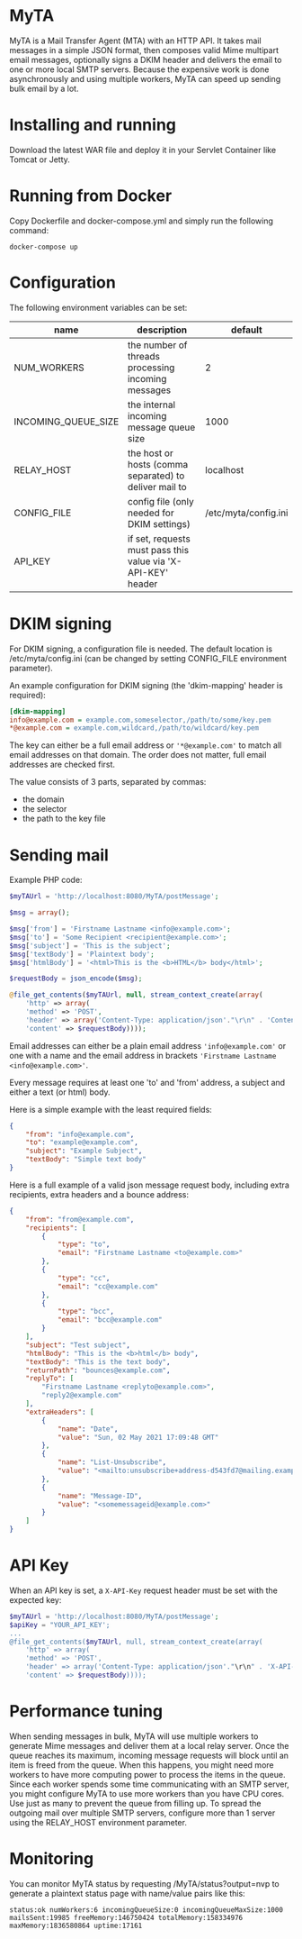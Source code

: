# MyTA

MyTA is a Mail Transfer Agent (MTA) with an HTTP API. It takes mail messages in a simple JSON format, then composes valid Mime multipart email messages, optionally signs a DKIM header and delivers the email to one or more local SMTP servers. Because the expensive work is done asynchronously and using multiple workers, MyTA can speed up sending bulk email by a lot. 

# Installing and running

Download the latest WAR file and deploy it in your Servlet Container like Tomcat or Jetty.

# Running from Docker

Copy Dockerfile and docker-compose.yml and simply run the following command:

```
docker-compose up
```

# Configuration

The following environment variables can be set:

| name                | description                                                  | default              |
| ------------------- | ------------------------------------------------------------ | -------------------- |
| NUM_WORKERS         | the number of threads processing incoming messages           | 2                    |
| INCOMING_QUEUE_SIZE | the internal incoming message queue size                     | 1000                 |
| RELAY_HOST          | the host or hosts (comma separated) to deliver mail to       | localhost            |
| CONFIG_FILE         | config file (only needed for DKIM settings)                  | /etc/myta/config.ini |
| API_KEY             | if set, requests must pass this value via 'X-API-KEY' header | <none>               |

# DKIM signing

For DKIM signing, a configuration file is needed. The default location is /etc/myta/config.ini (can be changed by setting CONFIG_FILE environment parameter). 

An example configuration for DKIM signing (the 'dkim-mapping' header is required):

```ini
[dkim-mapping]
info@example.com = example.com,someselector,/path/to/some/key.pem
*@example.com = example.com,wildcard,/path/to/wildcard/key.pem
```

The key can either be a full email address or ``'*@example.com'`` to match all email addresses on that domain. The order does not matter, full email addresses are checked first.

The value consists of 3 parts, separated by commas:
- the domain
- the selector
- the path to the key file

# Sending mail

Example PHP code:

```php
$myTAUrl = 'http://localhost:8080/MyTA/postMessage';

$msg = array();

$msg['from'] = 'Firstname Lastname <info@example.com>';
$msg['to'] = 'Some Recipient <recipient@example.com>';
$msg['subject'] = 'This is the subject';
$msg['textBody'] = 'Plaintext body';
$msg['htmlBody'] = '<html>This is the <b>HTML</b> body</html>';

$requestBody = json_encode($msg);

@file_get_contents($myTAUrl, null, stream_context_create(array(
    'http' => array(
    'method' => 'POST',
    'header' => array('Content-Type: application/json'."\r\n" . 'Content-Length: ' . strlen($requestBody) . "\r\n"),
    'content' => $requestBody))));
```

Email addresses can either be a plain email address ``'info@example.com'`` or one with a name and the email address in brackets ``'Firstname Lastname <info@example.com>'``. 

Every message requires at least one 'to' and 'from' address, a subject and either a text (or html) body. 

Here is a simple example with the least required fields:

```json
{
    "from": "info@example.com",
    "to": "example@example.com",
    "subject": "Example Subject",
    "textBody": "Simple text body"
}
```

Here is a full example of a valid json message request body, including extra recipients, extra headers and a bounce address:

```json
{
    "from": "from@example.com",
    "recipients": [
        {
            "type": "to",
            "email": "Firstname Lastname <to@example.com>"
        },
        {
            "type": "cc",
            "email": "cc@example.com"
        },
        {
            "type": "bcc",
            "email": "bcc@example.com"
        }
    ],
    "subject": "Test subject",
    "htmlBody": "This is the <b>html</b> body",
    "textBody": "This is the text body",
    "returnPath": "bounces@example.com",
    "replyTo": [
        "Firstname Lastname <replyto@example.com>",
        "reply2@example.com"
    ],
    "extraHeaders": [
        {
            "name": "Date",
            "value": "Sun, 02 May 2021 17:09:48 GMT"
        },
        {
            "name": "List-Unsubscribe",
            "value": "<mailto:unsubscribe+address-d543fd7@mailing.example.com?subject=unsubscribe>"
        },
        {
            "name": "Message-ID",
            "value": "<somemessageid@example.com>"
        }
    ]
}
```

# API Key

When an API key is set, a ``X-API-Key`` request header must be set with the expected key: 

```php
$myTAUrl = 'http://localhost:8080/MyTA/postMessage';
$apiKey = "YOUR_API_KEY';
...
@file_get_contents($myTAUrl, null, stream_context_create(array(
    'http' => array(
    'method' => 'POST',
    'header' => array('Content-Type: application/json'."\r\n" . 'X-API-Key: '. $apiKey . "\r\n" . 'Content-Length: ' . strlen($requestBody) . "\r\n"),
    'content' => $requestBody))));
```

# Performance tuning

When sending messages in bulk, MyTA will use multiple workers to generate Mime messages and deliver them at a local relay server. Once the queue reaches its maximum, incoming message requests will block until an item is freed from the queue. When this happens, you might need more workers to have more computing power to process the items in the queue. Since each worker spends some time communicating with an SMTP server, you might configure MyTA to use more workers than you have CPU cores. Use just as many to prevent the queue from filling up. To spread the outgoing mail over multiple SMTP servers, configure more than 1 server using the RELAY_HOST environment parameter.

# Monitoring

You can monitor MyTA status by requesting /MyTA/status?output=nvp to generate a plaintext status page with name/value pairs like this:

```text
status:ok numWorkers:6 incomingQueueSize:0 incomingQueueMaxSize:1000 mailsSent:19985 freeMemory:146750424 totalMemory:158334976 maxMemory:1836580864 uptime:17161
```
